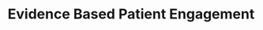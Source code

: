 ---
title: Evidence Based Patient Engagement
bgcolor: "#2e376b"
image: images/innovate.svg
summary: Leverage tools and techniques developed by researchers and clinicians across 150+ studies, 66,000 patients and 70+ peer reviewed publications

customers:
  title: Investigate and deploy personalized engagement strategies to improve health outcomes
  subtitle: Trusted by leading research and clinical organizations across the country
  logos:
    - logo: images/logos/columbia.png
      organizationName: 
      caseStudyLink:
    - logo: images/logos/jhu.png
      organizationName: 
      caseStudyLink:
    - logo: images/logos/harvard.jpeg
      organizationName: 
      caseStudyLink:
    - logo: images/logos/duke1.png
      organizationName: 
      caseStudyLink:
    - logo: images/logos/chop.jpg
      organizationName: 
      caseStudyLink:
    - logo: images/logos/womans.png
      organizationName: 
      caseStudyLink:
    - logo: images/logos/cornell.png
      organizationName:  
      caseStudyLink:
    - logo: images/logos/mskcc.png
      organizationName: 
      caseStudyLink:
    - logo: images/logos/nwell.png
      organizationName: 
      caseStudyLink:
    - logo: images/logos/ucla.png
      organizationName: 
      caseStudyLink:
    - logo: images/logos/wustl.png
      organizationName: 
      caseStudyLink:
    - logo: images/logos/penn.png
      organizationName: 
      caseStudyLink:

introtitle: Human behavior is the final common pathway for nearly every advance in medicine
introsubtitle: We bring behavioral science and patient engagement together to achieve measurable change.
introtext: Patient engagement has been called the blockbuster drug of the 21st century. Current patient engagement tools focus on clinical protocols and ignore the human element. We grew from a need to research and apply behavioral science techniques specifically in healthcare.

domains:
  listing:
      - title: For Health Systems
        image: images/sindhu.adi.jpg
        image_caption: Drs. Sindhu Srinivas and Adi Hirshberg, Materal and Fetal Medicine, Penn Medicine
        subtitle1: Reduce Readmissions
        description1: With the move to value based care (VBC) and increased risk bearing contracts, proven solutions to reduce readmissions are needed. Leverage evidence based programs such as Heart Safe Motherhood that have reduced readmissions by 80%.
        subtitle2: Enable the move to home based care
        description2: With the downward pressure on costs and the increasing importance of telemedicine and remote monitoring, proven solutions focused on specific domains will allow organizations to roll out programs systematically. 
        subtitle3: Improve patient satisfaction and quality
        description3: With the increased prevalence of consumer driven healthcare, ratings and reviews are increasingly important in health care decisions. Programs available are continuously monitored and consistently measure in the 80s and 90s for patient satisfaction while maintaining or improving quality of care. 
        is_even: false
        source: /healthsystem
      - title: For Researchers & Innovators
        image: images/researchers.jpg
        image_caption: Drs. David Asch, Kevin Volpp, Mitesh Patel, Scott Halpern, Shivan Mehta and Kit Delgado, Penn Medicine
        subtitle1: Design any interventional study
        description1: Innovation and research require flexibility. Integration with the EHR opens up additional opportunities. Trials can be run locally or virtually. Way to Health has run virtual studies across 50 states. 
        subtitle2: Automate multiple aspects of running an RCT
        description2: Innovation should be backed by evidence. Randomized Controlled Trials (RCTs) are the gold standard to generate evidence in healthcare. Our background and genesis can help guide the the setup of innovation projects to gather data to support (or reject) hypotheses. Automation built into the system can help doing this quickly and minimize personnel costs. 
        subtitle3: Iterate quickly and cheaply
        description3: Research and innovation are usually constrained by cost and/or time. Our library of proven projects can serve as a base to help achieve quick successes. Open inboxes can help engage patients directly to gather data to understand patient needs. These can then be automated as needed. 
        is_even: true
        source: /researcher
      - title: For Health Plans
        image: images/temp.jpg
        image_caption: Drs. t quos vero eum nulla non voluptatem aut. Quidem voluptas vel atque.
        subtitle1: Increase adherence to wellness programs
        description1: With roots in behavioral science, population health and wellness, our research has been geared towards improving adherence to programs that members might not always want to adhere to. Programs such as smoking cessation have been proven to be successful and are the standard at organizations such as GE, CVS and others. 
        subtitle2: Offer evidence backed protocols
        description2: In an increasingly competitive market, offering unique and proven programs is important. Our programs are differentiated by evidence, practical experience and operational expertise. 
        subtitle3: Innovate at scale
        description3: 1, 10, 10000 - the volume of members is irrelevant. What we enable is tailoring programs to latent member groups to maximize engagement and adherence. 
        is_even: false
        source: /healthplan

keyfeatures:
  blurbs:
    - icon: comments
      iconcolor: white 
      bgcolor: 
      header: Patient Communication
      text: >
        Choose from a variety of communication mediums tailored to a patient's preference. Include peers or support partners. 
    - icon: heartbeat
      iconcolor: white 
      bgcolor: 
      header: Device Integration
      text: >
        Capture data from remote monitoring devices simply and seamlessly, enabling scalable, integrated and personalized initiatives.
    - icon: code-fork
      iconcolor: white 
      bgcolor: 
      header: Clinical Trials
      text: >
         Use a purpose built solution to design and deploy behavioral change and interventional (automated hovering) research.
    - icon: money
      iconcolor: white 
      bgcolor: 
      header: Behavioral Economics
      text: >
         Leverage a library of various behavioral economics tools e.g. social and financial incentives to nudge or change behavior.
    - icon: trophy
      iconcolor: white 
      bgcolor: 
      header: Gamification
      text: >
        Allow patients to earn points, level up, use lifelines and more. Combine with peers or support partners and see higher engagement. 
    - icon: random
      iconcolor: white 
      bgcolor: 
      header: Rules Engine
      text: >
        Configure the flexible rules engine quickly. Trigger actions by time or data captured from patients via messages, devices or EHR data.

stats:
  highlights:
    - title: Supported Projects
      metric: 150
    - title: Patients Engaged
      metric: 66000
    - title: Peer Reviewed Publications
      metric: 70

whydosomething:
  intro: Patient engagement has been called the [blockbuster drug of the 21st century](http://healthstandards.com/blog/2012/08/28/drug-of-the-century/). But it continues to elude a solution and in the meantime, the problem continues to grow. 
  problems:
    - problem: Eighty-six percent of the nation’s $2.7 trillion annual health care expenditures are for people with chronic and mental health conditions.
      graphic:
      source:
    - problem: Medication adherence continues to be challenge even post fill. 
      graphic:
      source: Test [Truven Health Analytics-NPR Health Poll](https://truvenhealth.com/media-room/press-releases/detail/prid/209/truven-health-analytics-npr-health-poll-finds-cost-is-top-cause-of-unfilled-prescriptions)
    - problem: Patient engagement is the key to prevention
      graphic:
      source: 
whyus:
  intro: 
  solutions:
    - solution:
      description:
    - solution:
      description:
    - solution:
      description:
---
